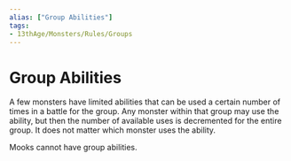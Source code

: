 ```yaml
---
alias: ["Group Abilities"]
tags:
- 13thAge/Monsters/Rules/Groups
---
```


# Group Abilities

A few monsters have limited abilities that can be used a certain number of times in a battle for the group. Any monster within that group may use the ability, but then the number of available uses is decremented for the entire group. It does not matter which monster uses the ability.

Mooks cannot have group abilities.

